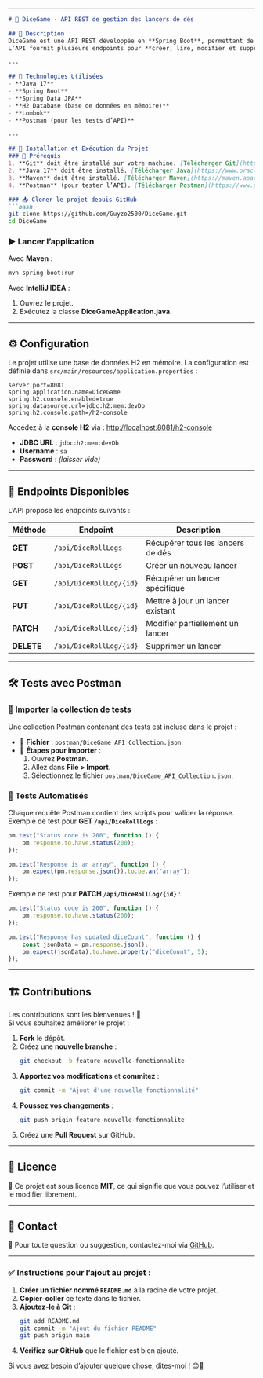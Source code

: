 
---

```markdown
# 🎲 DiceGame - API REST de gestion des lancers de dés

## 📌 Description
DiceGame est une API REST développée en **Spring Boot**, permettant de gérer des lancers de dés et d'enregistrer les résultats dans une base de données H2.  
L’API fournit plusieurs endpoints pour **créer, lire, modifier et supprimer** les enregistrements des lancers de dés.

---

## 🔧 Technologies Utilisées
- **Java 17**
- **Spring Boot**
- **Spring Data JPA**
- **H2 Database (base de données en mémoire)**
- **Lombok**
- **Postman (pour les tests d’API)**

---

## 🚀 Installation et Exécution du Projet
### 📌 Prérequis
1. **Git** doit être installé sur votre machine. [Télécharger Git](https://git-scm.com/downloads)
2. **Java 17** doit être installé. [Télécharger Java](https://www.oracle.com/java/technologies/javase/jdk17-archive-downloads.html)
3. **Maven** doit être installé. [Télécharger Maven](https://maven.apache.org/download.cgi)
4. **Postman** (pour tester l’API). [Télécharger Postman](https://www.postman.com/downloads/)

### 📥 Cloner le projet depuis GitHub
```bash
git clone https://github.com/Guyzo2500/DiceGame.git
cd DiceGame
```

### ▶️ Lancer l’application
Avec **Maven** :
```bash
mvn spring-boot:run
```
Avec **IntelliJ IDEA** :
1. Ouvrez le projet.
2. Exécutez la classe **DiceGameApplication.java**.

---

## ⚙️ Configuration
Le projet utilise une base de données H2 en mémoire. La configuration est définie dans `src/main/resources/application.properties` :
```properties
server.port=8081
spring.application.name=DiceGame
spring.h2.console.enabled=true
spring.datasource.url=jdbc:h2:mem:devDb
spring.h2.console.path=/h2-console
```
Accédez à la **console H2** via : [http://localhost:8081/h2-console](http://localhost:8081/h2-console)  
- **JDBC URL** : `jdbc:h2:mem:devDb`
- **Username** : `sa`
- **Password** : _(laisser vide)_

---

## 📖 Endpoints Disponibles
L’API propose les endpoints suivants :

| Méthode | Endpoint | Description |
|---------|------------------------|-----------------------------------|
| **GET** | `/api/DiceRollLogs` | Récupérer tous les lancers de dés |
| **POST** | `/api/DiceRollLogs` | Créer un nouveau lancer |
| **GET** | `/api/DiceRollLog/{id}` | Récupérer un lancer spécifique |
| **PUT** | `/api/DiceRollLog/{id}` | Mettre à jour un lancer existant |
| **PATCH** | `/api/DiceRollLog/{id}` | Modifier partiellement un lancer |
| **DELETE** | `/api/DiceRollLog/{id}` | Supprimer un lancer |

---

## 🛠️ Tests avec Postman
### 📌 Importer la collection de tests
Une collection Postman contenant des tests est incluse dans le projet :
- 📂 **Fichier** : `postman/DiceGame_API_Collection.json`
- 📌 **Étapes pour importer** :
  1. Ouvrez **Postman**.
  2. Allez dans **File > Import**.
  3. Sélectionnez le fichier `postman/DiceGame_API_Collection.json`.

### 📌 Tests Automatisés
Chaque requête Postman contient des scripts pour valider la réponse.  
Exemple de test pour **GET `/api/DiceRollLogs`** :
```javascript
pm.test("Status code is 200", function () {
    pm.response.to.have.status(200);
});

pm.test("Response is an array", function () {
    pm.expect(pm.response.json()).to.be.an("array");
});
```

Exemple de test pour **PATCH `/api/DiceRollLog/{id}`** :
```javascript
pm.test("Status code is 200", function () {
    pm.response.to.have.status(200);
});

pm.test("Response has updated diceCount", function () {
    const jsonData = pm.response.json();
    pm.expect(jsonData).to.have.property("diceCount", 5);
});
```

---

## 🏗️ Contributions
Les contributions sont les bienvenues ! 🚀  
Si vous souhaitez améliorer le projet :
1. **Fork** le dépôt.
2. Créez une **nouvelle branche** :
   ```bash
   git checkout -b feature-nouvelle-fonctionnalite
   ```
3. **Apportez vos modifications** et **commitez** :
   ```bash
   git commit -m "Ajout d'une nouvelle fonctionnalité"
   ```
4. **Poussez vos changements** :
   ```bash
   git push origin feature-nouvelle-fonctionnalite
   ```
5. Créez une **Pull Request** sur GitHub.

---

## 📜 Licence
📌 Ce projet est sous licence **MIT**, ce qui signifie que vous pouvez l’utiliser et le modifier librement.

---

## 📧 Contact
📧 Pour toute question ou suggestion, contactez-moi via [GitHub](https://github.com/Guyzo2500).

---

### ✅ Instructions pour l’ajout au projet :
1. **Créer un fichier nommé `README.md`** à la racine de votre projet.
2. **Copier-coller** ce texte dans le fichier.
3. **Ajoutez-le à Git** :
   ```bash
   git add README.md
   git commit -m "Ajout du fichier README"
   git push origin main
   ```
4. **Vérifiez sur GitHub** que le fichier est bien ajouté.

Si vous avez besoin d’ajouter quelque chose, dites-moi ! 😊🚀
```
